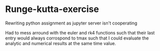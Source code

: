 # Runge-kutta-exercise
Rewriting python assignment as jupyter server isn't cooperating


Had to mess arround with the euler and rk4 functions such that their last entry would always corrospond to tmax such that I could evaluate the analytic and numerical results at the same time value.

